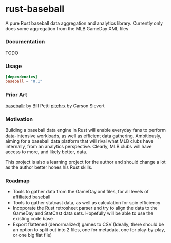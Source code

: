 rust-baseball
===

A pure Rust baseball data aggregation and analytics library. 
Currently only does some aggregation from the MLB GameDay XML files

### Documentation

TODO

### Usage

```toml
[dependencies]
baseball = "0.1"
```
### Prior Art

[baseballr](https://github.com/BillPetti/baseballr) by Bill Petti
[pitchrx](https://github.com/cpsievert/pitchRx) by Carson Sievert

### Motivation

Building a baseball data engine in Rust will enable everyday fans to perform data-intensive workloads, as well as efficient data gathering. Ambitiously, aiming for a baseball data platform that will rival what MLB clubs have internally, from an analytics perspective. Clearly, MLB clubs will have access to more, and likely better, data.

This project is also a learning project for the author and should change a lot as the author better hones his Rust skills.

### Roadmap

* Tools to gather data from the GameDay xml files, for all levels of affiliated baseball
* Tools to gather statcast data, as well as calculation for spin efficiency
* Incoporate the Rust retrosheet parser and try to align the data to the GameDay and StatCast data sets. Hopefully will be able to use the existing code base
* Export flattened (denormalized) games to CSV (Ideally, there should be an option to split out into 2 files, one for metadata, one for play-by-play, or one big flat file)
